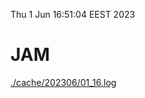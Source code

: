 Thu  1 Jun 16:51:04 EEST 2023
# JAM
<a href='./cache/202306/01_16.log'>./cache/202306/01_16.log</a>
